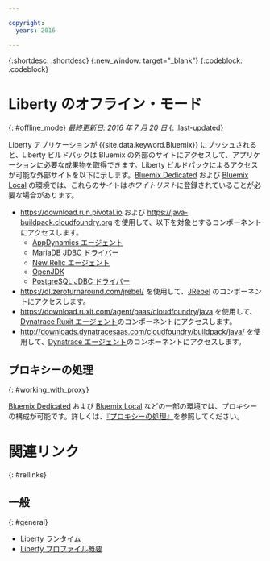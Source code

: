 ```yaml
---

copyright:
  years: 2016

---
```


{:shortdesc: .shortdesc}
{:new_window: target="_blank"}
{:codeblock: .codeblock}


# Liberty のオフライン・モード
{: #offline_mode}
*最終更新日: 2016 年 7 月 20 日*
{: .last-updated}

Liberty アプリケーションが {{site.data.keyword.Bluemix}} にプッシュされると、Liberty ビルドパックは Bluemix の外部のサイトにアクセスして、アプリケーションに必要な成果物を取得できます。Liberty ビルドパックによるアクセスが可能な外部サイトを以下に示します。[Bluemix Dedicated](../../dedicated/index.html#dedicated) および [Bluemix Local](../../local/index.html#local) の環境では、これらのサイトは*ホワイトリスト*に登録されていることが必要な場合があります。

* https://download.run.pivotal.io および https://java-buildpack.cloudfoundry.org を使用して、以下を対象とするコンポーネントにアクセスします。
  * [AppDynamics エージェント](https://www.appdynamics.com/)
  * [MariaDB JDBC ドライバー](https://mariadb.com/)
  * [New Relic エージェント](newRelic.html)
  * [OpenJDK](customizingJRE.html#OpenJDK)
  * [PostgreSQL JDBC ドライバー](https://www.postgresql.org)
* https://dl.zeroturnaround.com/jrebel/ を使用して、[JRebel](https://zeroturnaround.com/software/jrebel/) のコンポーネントにアクセスします。
* https://download.ruxit.com/agent/paas/cloudfoundry/java を使用して、[Dynatrace Ruxit エージェント](dynatrace.html)のコンポーネントにアクセスします。
* http://downloads.dynatracesaas.com/cloudfoundry/buildpack/java/ を使用して、[Dynatrace エージェント](dynatrace.html)のコンポーネントにアクセスします。

## プロキシーの処理
{: #working_with_proxy}

[Bluemix Dedicated](../../dedicated/index.html#dedicated) および [Bluemix Local](../../local/index.html#local) などの一部の環境では、プロキシーの構成が可能です。詳しくは、[『プロキシーの処理』](../../manageapps/workingWithProxy.html)を参照してください。

# 関連リンク
{: #rellinks}
## 一般
{: #general}
* [Liberty ランタイム](index.html)
* [Liberty プロファイル概要](http://www-01.ibm.com/support/knowledgecenter/SSAW57_8.5.5/com.ibm.websphere.wlp.nd.doc/ae/cwlp_about.html)
